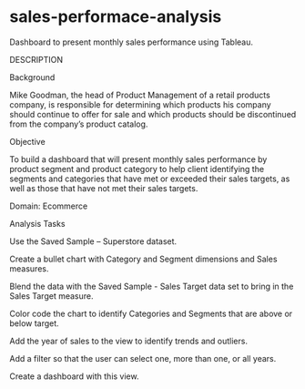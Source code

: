 # sales-performace-analysis
Dashboard to present monthly sales performance using Tableau.


DESCRIPTION

Background 

Mike Goodman, the head of Product Management of a retail products company, is responsible for determining which products his company should continue to offer for sale and which products should be discontinued from the company’s product catalog. 

Objective


To build a dashboard that will present monthly sales performance by product segment and product category to help client identifying the segments and categories that have met or exceeded their sales targets, as well as those that have not met their sales targets. 

Domain: Ecommerce

Analysis Tasks

Use the Saved Sample – Superstore dataset. 

Create a bullet chart with Category and Segment dimensions and Sales measures. 

Blend the data with the Saved Sample - Sales Target data set to bring in the Sales Target measure. 

Color code the chart to identify Categories and Segments that are above or below target. 

Add the year of sales to the view to identify trends and outliers. 

Add a filter so that the user can select one, more than one, or all years. 

Create a dashboard with this view.
